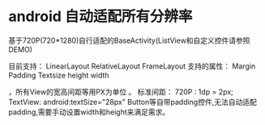 # android 自动适配所有分辨率

基于720P(720*1280)自行适配的BaseActivity(ListView和自定义控件请参照DEMO)

目前支持：
LinearLayout
RelativeLayout
FrameLayout
支持的属性：
Margin
Padding
Textsize
height
width

，所有View的宽高间距等用PX为单位 。
标准间距： 720P : 1dp = 2px;
TextView: android:textSize="28px" 
Button等自带padding控件,无法自动适配padding,需要手动设置width和height来满足需求。
